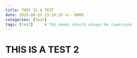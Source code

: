 ```yaml
---
title: THIS IS A TEST
date: 2020-08-25 23:14:10 +/- 0000
categories: [Test]
tags: [test]     # TAG names should always be lowercase
---
```


# THIS IS A TEST 2